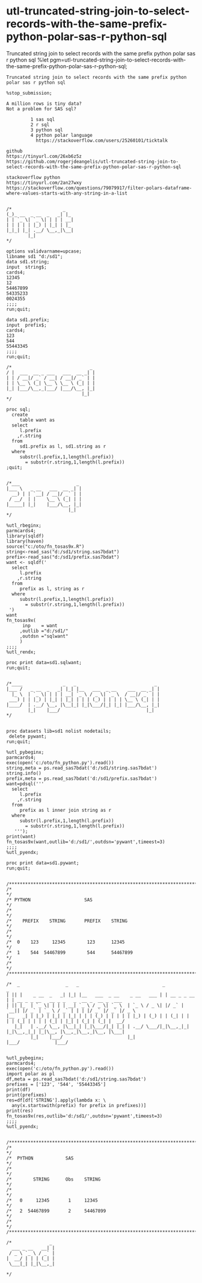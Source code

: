 # utl-truncated-string-join-to-select-records-with-the-same-prefix-python-polar-sas-r-python-sql
Truncated string join to select records with the same prefix python polar sas r python sql
    %let pgm=utl-truncated-string-join-to-select-records-with-the-same-prefix-python-polar-sas-r-python-sql;

    Truncated string join to select records with the same prefix python polar sas r python sql

    %stop_submission;

    A million rows is tiny data?
    Not a problem for SAS sql?

             1 sas sql
             2 r sql
             3 python sql
             4 python polar language
               https://stackoverflow.com/users/25260101/ticktalk

    github
    https://tinyurl.com/26xb6z5z
    https://github.com/rogerjdeangelis/utl-truncated-string-join-to-select-records-with-the-same-prefix-python-polar-sas-r-python-sql

    stackoverflow python
    https://tinyurl.com/2an27wxy
    https://stackoverflow.com/questions/79079917/filter-polars-dataframe-where-values-starts-with-any-string-in-a-list


    /*                   _
    (_)_ __  _ __  _   _| |_
    | | `_ \| `_ \| | | | __|
    | | | | | |_) | |_| | |_
    |_|_| |_| .__/ \__,_|\__|
            |_|
    */

    options validvarname=upcase;
    libname sd1 "d:/sd1";
    data sd1.string;
    input  string$;
    cards4;
    12345
    12
    54467899
    54335233
    0024355
    ;;;;
    run;quit;

    data sd1.prefix;
    input  prefix$;
    cards4;
    123
    544
    55443345
    ;;;;
    run;quit;

    /*                             _
    / |  ___  __ _ ___   ___  __ _| |
    | | / __|/ _` / __| / __|/ _` | |
    | | \__ \ (_| \__ \ \__ \ (_| | |
    |_| |___/\__,_|___/ |___/\__, |_|
                                |_|
    */

    proc sql;
      create
         table want as
      select
         l.prefix
        ,r.string
      from
         sd1.prefix as l, sd1.string as r
      where
         substr(l.prefix,1,length(l.prefix))
           = substr(r.string,1,length(l.prefix))
    ;quit;


    /*___                     _
    |___ \   _ __   ___  __ _| |
      __) | | `__| / __|/ _` | |
     / __/  | |    \__ \ (_| | |
    |_____| |_|    |___/\__, |_|
                           |_|
    */

    %utl_rbeginx;
    parmcards4;
    library(sqldf)
    library(haven)
    source("c:/oto/fn_tosas9x.R")
    string<-read_sas("d:/sd1/string.sas7bdat")
    prefix<-read_sas("d:/sd1/prefix.sas7bdat")
    want <- sqldf('
      select
         l.prefix
        ,r.string
      from
         prefix as l, string as r
      where
         substr(l.prefix,1,length(l.prefix))
           = substr(r.string,1,length(l.prefix))
     ')
    want
    fn_tosas9x(
          inp    = want
         ,outlib ="d:/sd1/"
         ,outdsn ="sqlwant"
         )
    ;;;;
    %utl_rendx;

    proc print data=sd1.sqlwant;
    run;quit;


    /*____               _   _                             _
    |___ /   _ __  _   _| |_| |__   ___  _ __    ___  __ _| |
      |_ \  | `_ \| | | | __| `_ \ / _ \| `_ \  / __|/ _` | |
     ___) | | |_) | |_| | |_| | | | (_) | | | | \__ \ (_| | |
    |____/  | .__/ \__, |\__|_| |_|\___/|_| |_| |___/\__, |_|
            |_|    |___/                                |_|
    */


    proc datasets lib=sd1 nolist nodetails;
     delete pywant;
    run;quit;

    %utl_pybeginx;
    parmcards4;
    exec(open('c:/oto/fn_python.py').read())
    string,meta = ps.read_sas7bdat('d:/sd1/string.sas7bdat')
    string.info()
    prefix,meta = ps.read_sas7bdat('d:/sd1/prefix.sas7bdat')
    want=pdsql('''
      select
         l.prefix
        ,r.string
      from
         prefix as l inner join string as r
      where
         substr(l.prefix,1,length(l.prefix))
           = substr(r.string,1,length(l.prefix))
       ''');
    print(want)
    fn_tosas9x(want,outlib='d:/sd1/',outdsn='pywant',timeest=3)
    ;;;;
    %utl_pyendx;

    proc print data=sd1.pywant;
    run;quit;


    /**************************************************************************************************************************/
    /*                                                                                                                        */
    /* PYTHON                    SAS                                                                                          */
    /*                                                                                                                        */
    /*    PREFIX    STRING       PREFIX    STRING                                                                             */
    /*                                                                                                                        */
    /*  0    123     12345        123      12345                                                                              */
    /*  1    544  54467899        544      54467899                                                                           */
    /*                                                                                                                        */
    /**************************************************************************************************************************/

    /*  _                 _   _                               _             _
    | || |    _ __  _   _| |_| |__   ___  _ __    _ __   ___ | | __ _ _ __ | | __ _ _ __   __ _ _   _  __ _  __ _  ___
    | || |_  | `_ \| | | | __| `_ \ / _ \| `_ \  | `_ \ / _ \| |/ _` | `__|| |/ _` | `_ \ / _` | | | |/ _` |/ _` |/ _ \
    |__   _| | |_) | |_| | |_| | | | (_) | | | | | |_) | (_) | | (_| | |   | | (_| | | | | (_| | |_| | (_| | (_| |  __/
       |_|   | .__/ \__, |\__|_| |_|\___/|_| |_| | .__/ \___/|_|\__,_|_|   |_|\__,_|_| |_|\__, |\__,_|\__,_|\__, |\___|
             |_|    |___/                        |_|                                      |___/             |___/


    %utl_pybeginx;
    parmcards4;
    exec(open('c:/oto/fn_python.py').read())
    import polar as pl
    df,meta = ps.read_sas7bdat('d:/sd1/string.sas7bdat')
    prefixes = ['123', '544', '55443345']
    print(df)
    print(prefixes)
    res=df[df['STRING'].apply(lambda x: \
      any(x.startswith(prefix) for prefix in prefixes))]
    print(res)
    fn_tosas9x(res,outlib='d:/sd1/',outdsn='pywant',timeest=3)
    ;;;;
    %utl_pyendx;


    /**************************************************************************************************************************/
    /*                                                                                                                        */
    /*  PYTHON            SAS                                                                                                 */
    /*                                                                                                                        */
    /*        STRING      Obs    STRING                                                                                       */
    /*                                                                                                                        */
    /*   0     12345       1     12345                                                                                        */
    /*   2  54467899       2     54467899                                                                                     */
    /*                                                                                                                        */
    /**************************************************************************************************************************/

    /*              _
      ___ _ __   __| |
     / _ \ `_ \ / _` |
    |  __/ | | | (_| |
     \___|_| |_|\__,_|

    */
